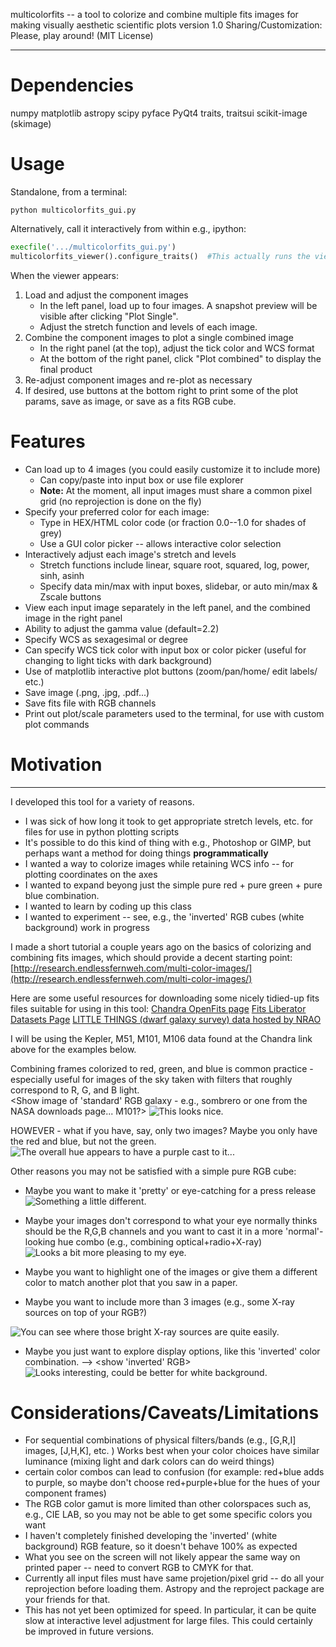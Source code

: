 multicolorfits -- a tool to colorize and combine multiple fits images for making visually aesthetic scientific plots
version 1.0
Sharing/Customization: Please, play around!  (MIT License)



-----------------------



# Dependencies

numpy
matplotlib
astropy
scipy
pyface
PyQt4
traits, traitsui
scikit-image (skimage)





# Usage

Standalone, from a terminal:

```console
python multicolorfits_gui.py
```

Alternatively, call it interactively from within e.g., ipython:

```python
execfile('.../multicolorfits_gui.py')
multicolorfits_viewer().configure_traits()  #This actually runs the viewer
```


When the viewer appears:
1. Load and adjust the component images
    * In the left panel, load up to four images.  A snapshot preview will be visible after clicking "Plot Single".
    * Adjust the stretch function and levels of each image.  
2. Combine the component images to plot a single combined image
    * In the right panel (at the top), adjust the tick color and WCS format 
    * At the bottom of the right panel, click "Plot combined" to display the final product
3. Re-adjust component images and re-plot as necessary
4. If desired, use buttons at the bottom right to print some of the plot params, save as image, or save as a fits RGB cube.





# Features

* Can load up to 4 images (you could easily customize it to include more)
    - Can copy/paste into input box or use file explorer
    - **__Note:__** At the moment, all input images must share a common pixel grid (no reprojection is done on the fly)
* Specify your preferred color for each image:
    - Type in HEX/HTML color code (or fraction 0.0--1.0 for shades of grey)
    - Use a GUI color picker -- allows interactive color selection
* Interactively adjust each image's stretch and levels
    - Stretch functions include linear, square root, squared, log, power, sinh, asinh
    - Specify data min/max with input boxes, slidebar, or auto min/max & Zscale buttons
* View each input image separately in the left panel, and the combined image in the right panel
* Ability to adjust the gamma value (default=2.2)
* Specify WCS as sexagesimal or degree
* Can specify WCS tick color with input box or color picker (useful for changing to light ticks with dark background)
* Use of matplotlib interactive plot buttons (zoom/pan/home/ edit labels/ etc.)
* Save image (.png, .jpg, .pdf...)
* Save fits file with RGB channels
* Print out plot/scale parameters used to the terminal, for use with custom plot commands









# Motivation
-----------------------

I developed this tool for a variety of reasons.  
* I was sick of how long it took to get appropriate stretch levels, etc. for files for use in python plotting scripts
* It's possible to do this kind of thing with e.g., Photoshop or GIMP, but perhaps want a method for doing things __programmatically__
* I wanted a way to colorize images while retaining WCS info -- for plotting coordinates on the axes
* I wanted to expand beyong just the simple pure red + pure green + pure blue combination.
* I wanted to learn by coding up this class
* I wanted to experiment -- see, e.g., the 'inverted' RGB cubes (white background) work in progress


I made a short tutorial a couple years ago on the basics of colorizing and combining fits images, which should provide a decent starting point: [http://research.endlessfernweh.com/multi-color-images/](http://research.endlessfernweh.com/multi-color-images/)  


Here are some useful resources for downloading some nicely tidied-up fits files suitable for using in this tool:
    [Chandra OpenFits page](http://chandra.harvard.edu/photo/openFITS/multiwavelength_data.html)
    [Fits Liberator Datasets Page](https://www.spacetelescope.org/projects/fits_liberator/datasets_archives/)
    [LITTLE THINGS (dwarf galaxy survey) data hosted by NRAO](https://science.nrao.edu/science/surveys/littlethings)

I will be using the Kepler, M51, M101, M106 data found at the Chandra link above for the examples below.





Combining frames colorized to red, green, and blue is common practice - especially useful for images of the sky taken with filters that roughly correspond to R, G, and B light.  
<Show image of 'standard' RGB galaxy - e.g., sombrero or one from the NASA downloads page... M101?>
![This looks nice.](./images/m106_pureRGB.png "M106 R,G,B optical bands.")

HOWEVER - what if you have, say, only two images?  Maybe you only have the red and blue, but not the green.  
![The overall hue appears to have a purple cast to it...](./images/m51_RBonly.png "M51, with only Red and Blue filter images.")


Other reasons you may not be satisfied with a simple pure RGB cube: 

- Maybe you want to make it 'pretty' or eye-catching for a press release
![Something a little different.](./images/kepler_POT.png "Kepler's SNR with new coloration.")

- Maybe your images don't correspond to what your eye normally thinks should be the R,G,B channels and you want to cast it in a more 'normal'-looking hue combo (e.g., combining optical+radio+X-ray)
![Looks a bit more pleasing to my eye.](./images/m101_RYBP.png "M101 in bands from the radio to X-ray.")

- Maybe you want to highlight one of the images or give them a different color to match another plot that you saw in a paper.

- Maybe you want to include more than 3 images (e.g., some X-ray sources on top of your RGB?)

![You can see where those bright X-ray sources are quite easily.](./images/m51_RGBL.png "M51 RGB with X-ray sources in lime.")


- Maybe you just want to explore display options, like this 'inverted' color combination.
    --> <show 'inverted' RGB>
![Looks interesting, could be better for white background.](./images/m51_RGB_inverse.png "M51 RGB, but 'inverted'.")






# Considerations/Caveats/Limitations

- For sequential combinations of physical filters/bands (e.g., [G,R,I] images, [J,H,K], etc. ) Works best when your color choices have similar luminance (mixing light and dark colors can do weird things)
- certain color combos can lead to confusion (for example: red+blue adds to purple, so maybe don't choose red+purple+blue for the hues of your component frames)
- The RGB color gamut is more limited than other colorspaces such as, e.g., CIE LAB, so you may not be able to get some specific colors you want
- I haven't completely finished developing the 'inverted' (white background) RGB feature, so it doesn't behave 100% as expected
- What you see on the screen will not likely appear the same way on printed paper -- need to convert RGB to CMYK for that.
- Currently all input files must have same projetion/pixel grid -- do all your reprojection before loading them.  Astropy and the reproject package are your friends for that.
- This has not yet been optimized for speed.  In particular, it can be quite slow at interactive level adjustment for large files.  This could certainly be improved in future versions.







